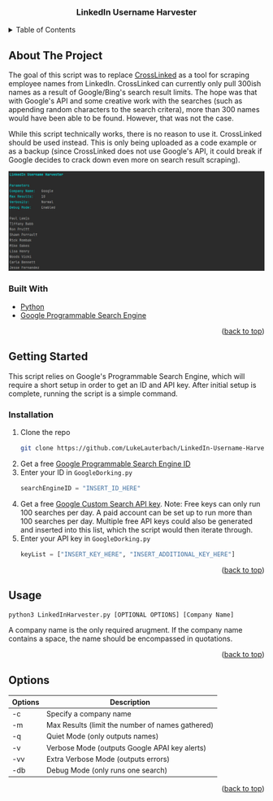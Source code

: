 <div id="top"></div>

<h3 align="center">LinkedIn Username Harvester</h3>

<!-- TABLE OF CONTENTS -->
<details>
  <summary>Table of Contents</summary>
  <ol>
    <li>
      <a href="#about-the-project">About The Project</a>
      <ul>
        <li><a href="#built-with">Built With</a></li>
      </ul>
    </li>
    <li>
      <a href="#getting-started">Getting Started</a>
      <ul>
        <li><a href="#installation">Installation</a></li>
      </ul>
    </li>
    <li><a href="#usage">Usage</a></li>
    <li><a href="#options">Options</a></li>
    <li><a href="#list-of-dorks">List of Dorks</a></li>
  </ol>
</details>



<!-- ABOUT THE PROJECT -->
## About The Project

The goal of this script was to replace [CrossLinked](https://github.com/m8sec/CrossLinked) as a tool for scraping employee names from LinkedIn. CrossLinked can currently only pull 300ish names as a result of Google/Bing's search result limits. The hope was that with Google's API and some creative work with the searches (such as appending random characters to the search critera), more than 300 names would have been able to be found. However, that was not the case.

While this script technically works, there is no reason to use it. CrossLinked should be used instead. This is only being uploaded as a code example or as a backup (since CrossLinked does not use Google's API, it could break if Google decides to crack down even more on search result scraping).

![Script Screenshot](https://github.com/LukeLauterbach/LinkedIn-Username-Harvester/blob/main/Images/ExampleImage.jpg)

### Built With

* [Python](https://www.python.org/)
* [Google Programmable Search Engine](https://programmablesearchengine.google.com/about/)


<p align="right">(<a href="#top">back to top</a>)</p>



<!-- GETTING STARTED -->
## Getting Started

This script relies on Google's Programmable Search Engine, which will require a short setup in order to get an ID and API key. After initial setup is complete, running the script is a simple command.

### Installation

1. Clone the repo
   ```sh
   git clone https://github.com/LukeLauterbach/LinkedIn-Username-Harvester.git
   ```
2. Get a free [Google Programmable Search Engine ID](https://programmablesearchengine.google.com/about/)
3. Enter your ID in `GoogleDorking.py`
   ```py
   searchEngineID = "INSERT_ID_HERE"
   ```
4. Get a free [Google Custom Search API key](https://developers.google.com/custom-search/v1/introduction). Note: Free keys can only run 100 searches per day. A paid account can be set up to run more than 100 searches per day. Multiple free API keys could also be generated and inserted into this list, which the script would then iterate through.
5. Enter your API key in `GoogleDorking.py`
   ```py
   keyList = ["INSERT_KEY_HERE", "INSERT_ADDITIONAL_KEY_HERE"]
   ```

<p align="right">(<a href="#top">back to top</a>)</p>

## Usage

```shell
python3 LinkedInHarvester.py [OPTIONAL OPTIONS] [Company Name]
```

A company name is the only required arugment. If the company name contains a space, the name should be encompassed in quotations.

<p align="right">(<a href="#top">back to top</a>)</p>

## Options
Options | Description
-|-
-c | Specify a company name
-m | Max Results (limit the number of names gathered)
-q | Quiet Mode (only outputs names)
-v | Verbose Mode (outputs Google APAI key alerts)
-vv | Extra Verbose Mode (outputs errors)
-db | Debug Mode (only runs one search)

<p align="right">(<a href="#top">back to top</a>)</p>
